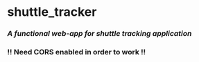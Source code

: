 # shuttle_tracker

### *A functional web-app for shuttle tracking application*

### !! Need CORS enabled in order to work !!


